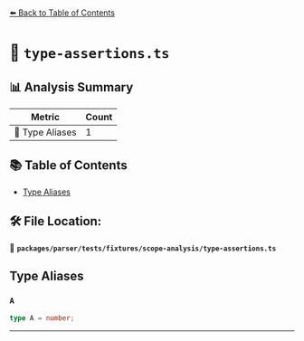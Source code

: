 [⬅️ Back to Table of Contents](../../../../../index.md)

# 📄 `type-assertions.ts`

## 📊 Analysis Summary

| Metric | Count |
|--------|-------|
| 📑 Type Aliases | 1 |

## 📚 Table of Contents

- [Type Aliases](#type-aliases)

## 🛠️ File Location:
📂 **`packages/parser/tests/fixtures/scope-analysis/type-assertions.ts`**

## Type Aliases

### `A`

```ts
type A = number;
```


---